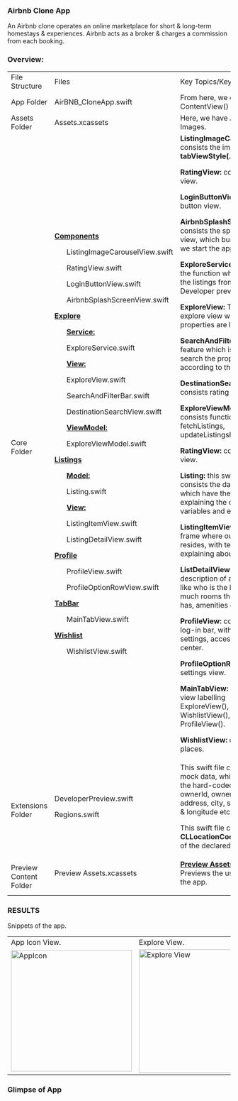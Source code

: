 ### Airbnb Clone App
An Airbnb clone operates an online marketplace for short & long-term homestays & experiences. Airbnb acts as a broker & charges a commission from each booking. 

### Overview:
<table>
  <tr>
    <td>File Structure</td>
    <td>Files</td>
    <td>Key Topics/Keywords</td>
  </tr>
  <tr>
    <td>App Folder</td>
    <td>AirBNB_CloneApp.swift</td>
    <td>From here, we can run the ContentView() file.</td>
  </tr>
  <tr>
    <td>Assets Folder</td>
    <td>Assets.xcassets</td>
    <td>Here, we have AppIcons, Images.</td>
  </tr>
  <tr>
    <td>Core Folder</td>
    <td> 
      <ins><b> Components </b></ins>
      <dl><ul> ListingImageCarouselView.swift </ul></dl>
      <dl><ul> RatingView.swift </ul></dl>
      <dl><ul> LoginButtonView.swift </ul></dl>
      <dl><ul> AirbnbSplashScreenView.swift </ul></dl>
      <ins><b> Explore </b></ins>
      <dl>
        <ins><ul><b> Service: </b></ul></ins>
        <dl><ul> ExploreService.swift </ul></dl>
        <ins><ul><b> View: </b></ul></ins>
        <dl><ul> ExploreView.swift </ul></dl>
        <dl><ul> SearchAndFilterBar.swift </ul></dl>
        <dl><ul> DestinationSearchView.swift </ul></dl>
        <ins><ul><b> ViewModel: </b></ul></ins>
        <dl><ul> ExploreViewModel.swift </ul></dl>
      </dl>
      <ins><b> Listings </b></ins>
      <dl>
        <ins><ul><b> Model: </b></ul></ins>
        <dl><ul> Listing.swift </ul></dl>
        <ins><ul><b> View: </b></ul></ins>
        <dl><ul> ListingItemView.swift </ul></dl>
        <dl><ul> ListingDetailView.swift </ul></dl>
      </dl>
      <ins><b> Profile </b></ins>
      <dl>
        <dl><ul> ProfileView.swift </ul></dl>
        <dl><ul> ProfileOptionRowView.swift </ul></dl>
      </dl>
      <ins><b> TabBar </b></ins>
      <dl>
        <dl><ul> MainTabView.swift </ul></dl>
      </dl>
      <ins><b> Wishlist </b></ins>
      <dl>
        <dl><ul> WishlistView.swift </ul></dl>
      </dl>
    </td>
  <td>
    <dl><b>ListingImageCarouselView:</b> consists the image, in <b>tabViewStyle(.page)</b>.</dl>
    <dl><b>RatingView:</b> consists rating view.</dl>
    <dl><b>LoginButtonView:</b> Log-in button view.</dl>
    <dl><b>AirbnbSplashScreenView:</b> consists the splash screen view, which bumps in when we start the app.</dl>
    <dl><b>ExploreService:</b> consists the function which fetches the listings from the Developer preview.</dl>
    <dl><b>ExploreView:</b> This is the explore view where all the properties are listed.</dl>
    <dl><b>SearchAndFilterBarView:</b> feature which is used to search the property according to the need.</dl>
    <dl><b>DestinationSearchView:</b> consists rating view.</dl>
    <dl><b>ExploreViewModel:</b> consists functions like fetchListings, updateListingsForLocation.</dl>
    <dl><b>RatingView:</b> consists rating view.</dl>
    <dl><b>Listing:</b> this swift file consists the data model which have the struct explaining the constants, variables and enums.</dl>
    <dl><b>ListingItemView:</b> created a frame where our image resides, with text details explaining about the place.</dl>
    <dl><b>ListDetailView:</b> consists a description of a property like who is the host, how much rooms the property has, amenities offering.</dl>
    <dl><b>ProfileView:</b> consists the log-in bar, with feature like settings, accessibility & help center.</dl>
    <dl><b>ProfileOptionRowView:</b> settings view.</dl>
    <dl><b>MainTabView:</b> created a tab view labelling ExploreView(), WishlistView(), ProfileView().</dl>
    <dl><b>WishlistView:</b> consists liked places.</dl>
  </td>
  </tr>
  <tr>
    <td>Extensions Folder</td>
    <td>
      <dl> DeveloperPreview.swift </dl>
      <dl> Regions.swift </dl>
    </td>
    <td>
      <dl> This swift file contains the mock data, which consists the hard-coded details like ownerId, ownerName, address, city, state, latitude & longitude etc. </dl>
      <dl> This swift file contains the <b>CLLocationCoordinates2D</b> of the declared places. </dl>
    </td>
  </tr>
  <tr>
    <td>Preview Content Folder</td>
    <td>
      <dl>Preview Assets.xcassets</dl>
    </td>
    <td>
      <dl><ins><b>Preview Assets.xcassets:</b></ins> Previews the used assets in the app.</dl>
    </td>
  </tr>
</table>


### RESULTS
Snippets of the app.

<table>
  <tr>
    <td>App Icon View.</td>
    <td>Explore View.</td>
    <td>Listing View.</td>
    <td>Wishlist View.</td>
    <td>Profile View.</td>
  </tr>
  <tr>
<!--     <td><img src="screenshots/Screenshot_1582745092.png" width=270 height=480></td> -->
    <td><img width="273" alt="AppIcon" src="https://github.com/lxmn22nov/SwiftUI/assets/126524753/aaf87ade-ec8c-4d50-a4db-5d1e95f65917"></td>
    <td><img width="278" alt="Explore View" src="https://github.com/lxmn22nov/SwiftUI/assets/126524753/e6f36d94-0735-4e3a-9c96-77847ac3f310"></td>
    <td><img width="278" alt="Listing View" src="https://github.com/lxmn22nov/SwiftUI/assets/126524753/3584c537-47c5-4ccd-b98b-222469febc85"></td>
    <td><img width="278" alt="Wishlist View" src="https://github.com/lxmn22nov/SwiftUI/assets/126524753/f5347bd2-b058-42bc-aadb-915487c26209"></td>
    <td><img width="278" alt="Profile View" src="https://github.com/lxmn22nov/SwiftUI/assets/126524753/0005f5b5-99b4-46e7-a718-fd02f7f5e514"></td>
  </tr>
 </table>

### Glimpse of App

<!-- https://github.com/lxmn22nov/SwiftUI/assets/126524753/e0519657-6a60-439f-ae0b-55fb9efd4725 -->
